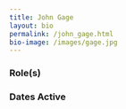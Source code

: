 ```yaml
---
title: John Gage
layout: bio
permalink: /john_gage.html
bio-image: /images/gage.jpg
---
```


### Role(s)

### Dates Active